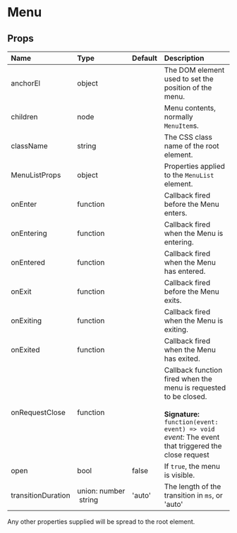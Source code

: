 Menu
====



Props
-----

| Name | Type | Default | Description |
|:-----|:-----|:--------|:------------|
| anchorEl | object |  | The DOM element used to set the position of the menu. |
| children | node |  | Menu contents, normally `MenuItem`s. |
| className | string |  | The CSS class name of the root element. |
| MenuListProps | object |  | Properties applied to the `MenuList` element. |
| onEnter | function |  | Callback fired before the Menu enters. |
| onEntering | function |  | Callback fired when the Menu is entering. |
| onEntered | function |  | Callback fired when the Menu has entered. |
| onExit | function |  | Callback fired before the Menu exits. |
| onExiting | function |  | Callback fired when the Menu is exiting. |
| onExited | function |  | Callback fired when the Menu has exited. |
| onRequestClose | function |  | Callback function fired when the menu is requested to be closed.<br><br>**Signature:**<br>`function(event: event) => void`<br>*event:* The event that triggered the close request |
| open | bool | false | If `true`, the menu is visible. |
| transitionDuration | union:&nbsp;number<br>&nbsp;string<br> | 'auto' | The length of the transition in `ms`, or 'auto' |

Any other properties supplied will be spread to the root element.

